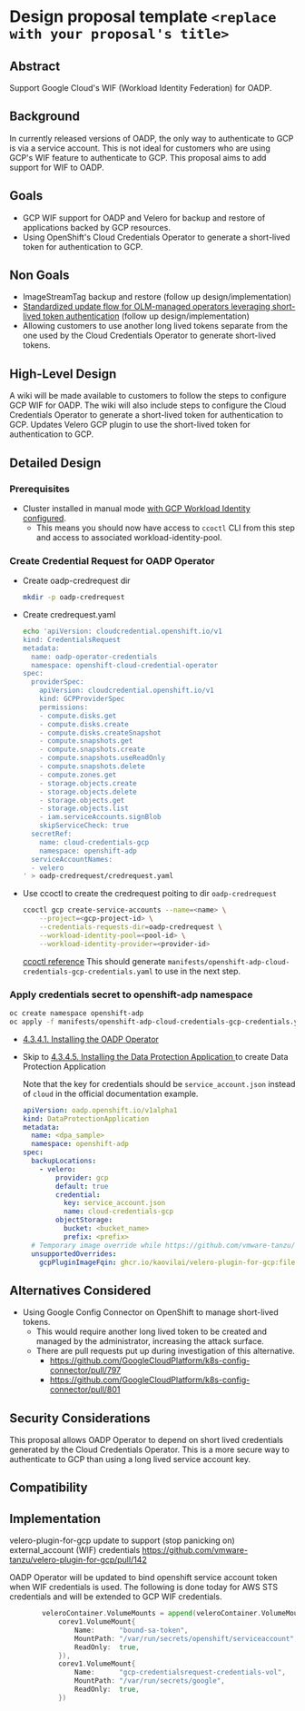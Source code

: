 # Design proposal template `<replace with your proposal's title>`

<!-- _Note_: The preferred style for design documents is one sentence per line.
*Do not wrap lines*.
This aids in review of the document as changes to a line are not obscured by the reflowing those changes caused and has a side effect of avoiding debate about one or two space after a period.

_Note_: The name of the file should follow the name pattern `<short meaningful words joined by '-'>_design.md`, e.g:
`listener-design.md`. -->

## Abstract
Support Google Cloud's WIF (Workload Identity Federation) for OADP.

## Background
In currently released versions of OADP, the only way to authenticate to GCP is via a service account.
This is not ideal for customers who are using GCP's WIF feature to authenticate to GCP.
This proposal aims to add support for WIF to OADP.

## Goals
- GCP WIF support for OADP and Velero for backup and restore of applications backed by GCP resources.
- Using OpenShift's Cloud Credentials Operator to generate a short-lived token for authentication to GCP.

## Non Goals
- ImageStreamTag backup and restore (follow up design/implementation)
- [Standardized update flow for OLM-managed operators leveraging short-lived token authentication](https://issues.redhat.com/browse/OCPSTRAT-95) (follow up design/implementation)
- Allowing customers to use another long lived tokens separate from the one used by the Cloud Credentials Operator to generate short-lived tokens.


## High-Level Design
<!-- One to two paragraphs that describe the high level changes that will be made to implement this proposal. -->
A wiki will be made available to customers to follow the steps to configure GCP WIF for OADP. The wiki will also include steps to configure the Cloud Credentials Operator to generate a short-lived token for authentication to GCP. Updates Velero GCP plugin to use the short-lived token for authentication to GCP.

## Detailed Design


### Prerequisites
- Cluster installed in manual mode [with GCP Workload Identity configured](https://access.redhat.com/documentation/en-us/openshift_container_platform/4.12/html-single/authentication_and_authorization/index#gcp-workload-identity-mode-installing).
    - This means you should now have access to `ccoctl` CLI from this step and access to associated workload-identity-pool.

### Create Credential Request for OADP Operator
- Create oadp-credrequest dir
    ```bash
    mkdir -p oadp-credrequest
    ```
- Create credrequest.yaml
    ```bash
    echo 'apiVersion: cloudcredential.openshift.io/v1
    kind: CredentialsRequest
    metadata:
      name: oadp-operator-credentials
      namespace: openshift-cloud-credential-operator
    spec:
      providerSpec:
        apiVersion: cloudcredential.openshift.io/v1
        kind: GCPProviderSpec
        permissions:
        - compute.disks.get
        - compute.disks.create
        - compute.disks.createSnapshot
        - compute.snapshots.get
        - compute.snapshots.create
        - compute.snapshots.useReadOnly
        - compute.snapshots.delete
        - compute.zones.get
        - storage.objects.create
        - storage.objects.delete
        - storage.objects.get
        - storage.objects.list
        - iam.serviceAccounts.signBlob
        skipServiceCheck: true
      secretRef:
        name: cloud-credentials-gcp
        namespace: openshift-adp
      serviceAccountNames:
      - velero
    ' > oadp-credrequest/credrequest.yaml
    ```
- Use ccoctl to create the credrequest poiting to dir `oadp-credrequest`
    ```bash
    ccoctl gcp create-service-accounts --name=<name> \
        --project=<gcp-project-id> \
        --credentials-requests-dir=oadp-credrequest \
        --workload-identity-pool=<pool-id> \
        --workload-identity-provider=<provider-id>
    ```
    [ccoctl reference](https://github.com/openshift/cloud-credential-operator/blob/master/docs/ccoctl.md#creating-iam-service-accounts)
    This should generate `manifests/openshift-adp-cloud-credentials-gcp-credentials.yaml` to use in the next step.

### Apply credentials secret to openshift-adp namespace
```bash
oc create namespace openshift-adp
oc apply -f manifests/openshift-adp-cloud-credentials-gcp-credentials.yaml
```

- [4.3.4.1. Installing the OADP Operator](https://access.redhat.com/documentation/en-us/openshift_container_platform/4.10/html-single/backup_and_restore/index#oadp-installing-operator_installing-oadp-gcp)
- Skip to [4.3.4.5. Installing the Data Protection Application
](https://access.redhat.com/documentation/en-us/openshift_container_platform/4.10/html-single/backup_and_restore/index#oadp-installing-dpa_installing-oadp-gcp) to create Data Protection Application
    
    Note that the key for credentials should be `service_account.json` instead of `cloud` in the official documentation example.
    ```yaml
    apiVersion: oadp.openshift.io/v1alpha1
    kind: DataProtectionApplication
    metadata:
      name: <dpa_sample>
      namespace: openshift-adp
    spec:
      backupLocations:
        - velero:
            provider: gcp
            default: true
            credential:
              key: service_account.json
              name: cloud-credentials-gcp
            objectStorage:
              bucket: <bucket_name>
              prefix: <prefix>
      # Temporary image override while https://github.com/vmware-tanzu/velero-plugin-for-gcp/pull/142 not cherry-picked to Openshift
      unsupportedOverrides:
        gcpPluginImageFqin: ghcr.io/kaovilai/velero-plugin-for-gcp:file-wif
    ```

## Alternatives Considered
- Using Google Config Connector on OpenShift to manage short-lived tokens.
    - This would require another long lived token to be created and managed by the administrator, increasing the attack surface.
    - There are pull requests put up during investigation of this alternative.
        - https://github.com/GoogleCloudPlatform/k8s-config-connector/pull/797
        - https://github.com/GoogleCloudPlatform/k8s-config-connector/pull/801

## Security Considerations
This proposal allows OADP Operator to depend on short lived credentials generated by the Cloud Credentials Operator. This is a more secure way to authenticate to GCP than using a long lived service account key.

## Compatibility
<!-- A discussion of any compatibility issues that need to be considered -->

## Implementation
<!-- A description of the implementation, timelines, and any resources that have agreed to contribute. -->

velero-plugin-for-gcp update to support (stop panicking on) external_account (WIF) credentials https://github.com/vmware-tanzu/velero-plugin-for-gcp/pull/142

OADP Operator will be updated to bind openshift service account token when WIF credentials is used. The following is done today for AWS STS credentials and will be extended to GCP WIF credentials.
```go
		veleroContainer.VolumeMounts = append(veleroContainer.VolumeMounts,
			corev1.VolumeMount{
				Name:      "bound-sa-token",
				MountPath: "/var/run/secrets/openshift/serviceaccount",
				ReadOnly:  true,
			}),
			corev1.VolumeMount{
				Name:      "gcp-credentialsrequest-credentials-vol",
				MountPath: "/var/run/secrets/google",
				ReadOnly:  true,
			})
```

<!-- ## Open Issues
A discussion of issues relating to this proposal for which the author does not know the solution. This section may be omitted if there are none. -->
